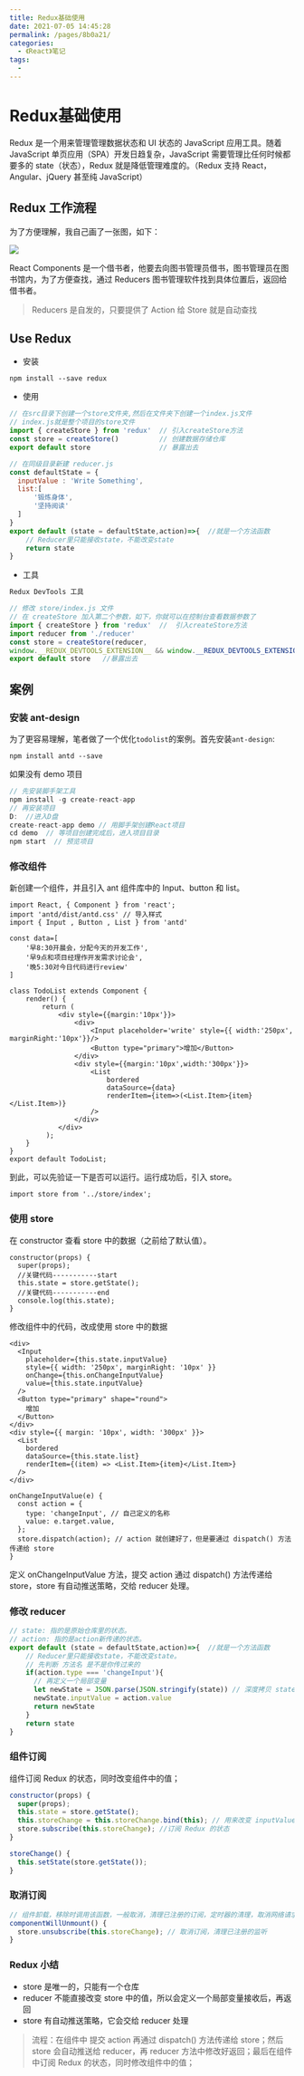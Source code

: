 ```yaml
---
title: Redux基础使用
date: 2021-07-05 14:45:28
permalink: /pages/8b0a21/
categories:
  - 《React》笔记
tags:
  - 
---
```


# Redux基础使用

Redux 是一个用来管理管理数据状态和 UI 状态的 JavaScript 应用工具。随着 JavaScript 单页应用（SPA）开发日趋复杂，JavaScript 需要管理比任何时候都要多的 state（状态），Redux 就是降低管理难度的。（Redux 支持 React，Angular、jQuery 甚至纯 JavaScript）
<!-- more -->

## Redux 工作流程

为了方便理解，我自己画了一张图，如下：

![](http://66.152.176.25:8000/images/redux.jpg)

React Components 是一个借书者，他要去向图书管理员借书，图书管理员在图书馆内，为了方便查找，通过 Reducers 图书管理软件找到具体位置后，返回给借书者。

> Reducers 是自发的，只要提供了 Action 给 Store 就是自动查找

## Use Redux

- 安装
```
npm install --save redux
```
- 使用
```jsx
// 在src目录下创建一个store文件夹,然后在文件夹下创建一个index.js文件
// index.js就是整个项目的store文件
import { createStore } from 'redux'  // 引入createStore方法
const store = createStore()          // 创建数据存储仓库
export default store                 // 暴露出去

// 在同级目录新建 reducer.js
const defaultState = {
  inputValue : 'Write Something',
  list:[
      '锻炼身体',
      '坚持阅读'
  ]
}
export default (state = defaultState,action)=>{  //就是一个方法函数
    // Reducer里只能接收state，不能改变state
    return state
}
```
- 工具
```jsx
Redux DevTools 工具

// 修改 store/index.js 文件
// 在 createStore 加入第二个参数，如下，你就可以在控制台查看数据参数了
import { createStore } from 'redux'  //  引入createStore方法
import reducer from './reducer'    
const store = createStore(reducer,
window.__REDUX_DEVTOOLS_EXTENSION__ && window.__REDUX_DEVTOOLS_EXTENSION__()) // 创建数据存储仓库
export default store   //暴露出去
```

## 案例

### 安装 ant-design

为了更容易理解，笔者做了一个优化`todolist`的案例。首先安装`ant-design`:
```
npm install antd --save
```

如果没有 demo 项目
```jsx
// 先安装脚手架工具
npm install -g create-react-app
// 再安装项目
D:  //进入D盘
create-react-app demo // 用脚手架创建React项目
cd demo  // 等项目创建完成后，进入项目目录
npm start  // 预览项目
```

### 修改组件

新创建一个组件，并且引入 ant 组件库中的 Input、button 和 list。

```tsx
import React, { Component } from 'react';
import 'antd/dist/antd.css' // 导入样式
import { Input , Button , List } from 'antd'

const data=[
    '早8:30开晨会，分配今天的开发工作',
    '早9点和项目经理作开发需求讨论会',
    '晚5:30对今日代码进行review'
]

class TodoList extends Component {
    render() { 
        return ( 
            <div style={{margin:'10px'}}>
                <div>
                    <Input placeholder='write' style={{ width:'250px', marginRight:'10px'}}/>
                    <Button type="primary">增加</Button>
                </div>
                <div style={{margin:'10px',width:'300px'}}>
                    <List
                        bordered
                        dataSource={data}
                        renderItem={item=>(<List.Item>{item}</List.Item>)}
                    />    
                </div>
            </div>
         );
    }
}
export default TodoList;
```

到此，可以先验证一下是否可以运行。运行成功后，引入 store。

```
import store from '../store/index';
```

### 使用 store

在 constructor 查看 store 中的数据（之前给了默认值）。

```tsx
constructor(props) {
  super(props);
  //关键代码-----------start
  this.state = store.getState();
  //关键代码-----------end
  console.log(this.state);
}
```

修改组件中的代码，改成使用 store 中的数据

```tsx
<div>
  <Input
    placeholder={this.state.inputValue}
    style={{ width: '250px', marginRight: '10px' }}
    onChange={this.onChangeInputValue}
    value={this.state.inputValue}
  />
  <Button type="primary" shape="round">
    增加
  </Button>
</div>
<div style={{ margin: '10px', width: '300px' }}>
  <List
    bordered
    dataSource={this.state.list}
    renderItem={(item) => <List.Item>{item}</List.Item>}
  />
</div>

onChangeInputValue(e) {
  const action = {
    type: 'changeInput', // 自己定义的名称
    value: e.target.value,
  };
  store.dispatch(action); // action 就创建好了，但是要通过 dispatch() 方法传递给 store
}
```

定义 onChangeInputValue 方法，提交 action 通过 dispatch() 方法传递给 store，store 有自动推送策略，交给 reducer 处理。

### 修改 reducer

```jsx
// state: 指的是原始仓库里的状态。
// action: 指的是action新传递的状态。
export default (state = defaultState,action)=>{  //就是一个方法函数
    // Reducer里只能接收state，不能改变state。
    // 先判断 方法名 是不是你传过来的
    if(action.type === 'changeInput'){
      // 再定义一个局部变量
      let newState = JSON.parse(JSON.stringify(state)) // 深度拷贝 state 对象
      newState.inputValue = action.value
      return newState
    }
    return state
}
```

### 组件订阅

组件订阅 Redux 的状态，同时改变组件中的值；

```jsx
constructor(props) {
  super(props);
  this.state = store.getState();
  this.storeChange = this.storeChange.bind(this); // 用来改变 inputValue 值
  store.subscribe(this.storeChange); //订阅 Redux 的状态
}

storeChange() {
  this.setState(store.getState());
}
```

### 取消订阅

```jsx
// 组件卸载，移除时调用该函数，一般取消，清理已注册的订阅，定时器的清理，取消网络请求，在这里面操作
componentWillUnmount() {
  store.unsubscribe(this.storeChange); // 取消订阅，清理已注册的监听
}
```

### Redux 小结

- store 是唯一的，只能有一个仓库
- reducer 不能直接改变 store 中的值，所以会定义一个局部变量接收后，再返回
- store 有自动推送策略，它会交给 reducer 处理

> 流程：在组件中 提交 action 再通过 dispatch() 方法传递给 store；然后 store 会自动推送给 reducer，再 reducer 方法中修改好返回；最后在组件中订阅 Redux 的状态，同时修改组件中的值；